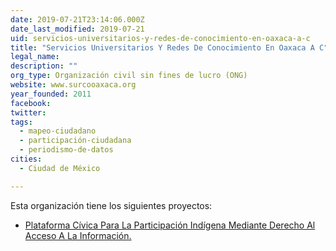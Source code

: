```yaml
---
date: 2019-07-21T23:14:06.000Z
date_last_modified: 2019-07-21
uid: servicios-universitarios-y-redes-de-conocimiento-en-oaxaca-a-c
title: "Servicios Universitarios Y Redes De Conocimiento En Oaxaca A C"
legal_name: 
description: ""
org_type: Organización civil sin fines de lucro (ONG)
website: www.surcooaxaca.org
year_founded: 2011
facebook: 
twitter: 
tags:
  - mapeo-ciudadano
  - participación-ciudadana
  - periodismo-de-datos
cities: 
  - Ciudad de México

---
```


Esta organización tiene los siguientes proyectos:

- [Plataforma Cívica Para La Participación Indígena Mediante Derecho Al Acceso A La Información.](/proyectos/plataforma-civica-para-la-participacion-indigena-mediante-derecho-al-acceso-a-la-informacion)
